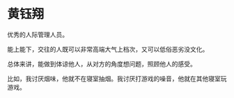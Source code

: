 # 黄钰翔

优秀的人际管理人员。

能上能下，交往的人既可以非常高端大气上档次，又可以低俗恶劣没文化。

总体来讲，能做到体谅他人，从对方的角度想问题，照顾他人的感受。

比如，我讨厌烟味，他就不在寝室抽烟。我讨厌打游戏的噪音，他就在其他寝室玩游戏。

